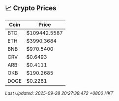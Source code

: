 ## 📈 Crypto Prices

| Coin | Price |
| ---- | ----- |
| BTC | $109442.5587 |
| ETH | $3990.3684 |
| BNB | $970.5400 |
| CRV | $0.6493 |
| ARB | $0.4111 |
| OKB | $190.2685 |
| DOGE | $0.2261 |

_Last Updated: 2025-09-28 20:27:39.472 +0800 HKT_